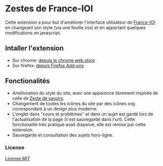 # Zestes de France-IOI

Cette extension a pour but d'améliorer l'interface utilisateur de [France-IOI](http://www.france-ioi.org/) en changeant son style (via une feuille css) et en apportant quelques modifications en javascript.

## Intaller l'extension
- Sur chrome: [depuis le chrome web store](https://chrome.google.com/webstore/detail/zestes-de-france-ioi/cicodgkglkobbopicpidlbgeohjjjapc) 
- Sur firefox: [depuis Firefox Add-ons](https://addons.mozilla.org/fr/firefox/addon/zestes-de-france-ioi/) 

## Fonctionalités

- Amélioration du style du site, avec une apparence librement inspirée de celle de [Zeste de savoirs](https://zestedesavoir.com/).
- Changement de toutes les icônes du site par des icônes svg correspondant à un design plus moderne.
- L'onglet dans "cours et problèmes" et dans un sujet est gardé lors de l'actualisation de la page (il est sauvegardé dans l'url). Cette fonctionalité très pratique avait disparue, elle est remise par cette extension.
- Sauvegarde et consultation des sujets hors-ligne.

### License

[License MIT](LICENSE)
